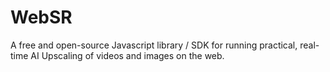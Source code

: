 # WebSR

A free and open-source Javascript library / SDK for running practical, real-time AI Upscaling of videos and images on the web.

